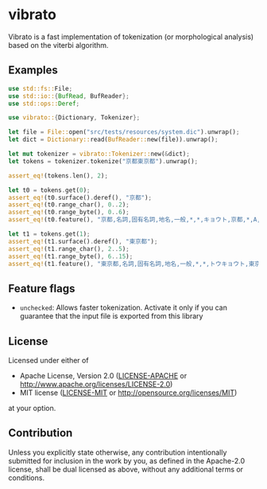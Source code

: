 # vibrato

Vibrato is a fast implementation of tokenization (or morphological analysis) based on the viterbi algorithm.

## Examples

```rust
use std::fs::File;
use std::io::{BufRead, BufReader};
use std::ops::Deref;

use vibrato::{Dictionary, Tokenizer};

let file = File::open("src/tests/resources/system.dic").unwrap();
let dict = Dictionary::read(BufReader::new(file)).unwrap();

let mut tokenizer = vibrato::Tokenizer::new(&dict);
let tokens = tokenizer.tokenize("京都東京都").unwrap();

assert_eq!(tokens.len(), 2);

let t0 = tokens.get(0);
assert_eq!(t0.surface().deref(), "京都");
assert_eq!(t0.range_char(), 0..2);
assert_eq!(t0.range_byte(), 0..6);
assert_eq!(t0.feature(), "京都,名詞,固有名詞,地名,一般,*,*,キョウト,京都,*,A,*,*,*,1/5");

let t1 = tokens.get(1);
assert_eq!(t1.surface().deref(), "東京都");
assert_eq!(t1.range_char(), 2..5);
assert_eq!(t1.range_byte(), 6..15);
assert_eq!(t1.feature(), "東京都,名詞,固有名詞,地名,一般,*,*,トウキョウト,東京都,*,B,5/9,*,5/9,*");
```

## Feature flags

 - `unchecked`: Allows faster tokenization.
   Activate it only if you can guarantee that the input file is exported from this library

## License

Licensed under either of

 * Apache License, Version 2.0
   ([LICENSE-APACHE](LICENSE-APACHE) or http://www.apache.org/licenses/LICENSE-2.0)
 * MIT license
   ([LICENSE-MIT](LICENSE-MIT) or http://opensource.org/licenses/MIT)

at your option.

## Contribution

Unless you explicitly state otherwise, any contribution intentionally submitted
for inclusion in the work by you, as defined in the Apache-2.0 license, shall be
dual licensed as above, without any additional terms or conditions.
